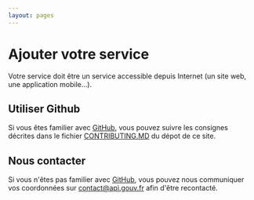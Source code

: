 ```yaml
---
layout: pages
---
```

# Ajouter votre service

Votre service doit être un service accessible depuis Internet (un site web, une application mobile&hellip;).

## Utiliser Github

Si vous êtes familier avec [GitHub], vous pouvez suivre les consignes décrites dans le fichier [CONTRIBUTING.MD](https://github.com/sgmap/api.gouv.fr/blob/gh-pages/CONTRIBUTING.md) du dépot de ce site.

## Nous contacter

Si vous n'êtes pas familier avec [GitHub], vous pouvez nous communiquer vos coordonnées sur [contact@api.gouv.fr](mailto:contact@api.gouv.fr) afin d'être recontacté.


[GitHub]: https://github.com/
